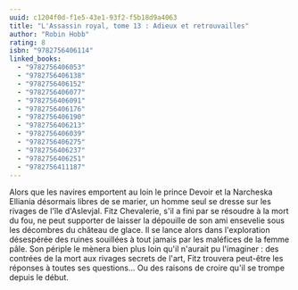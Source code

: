 ```yaml
---
uuid: c1204f0d-f1e5-43e1-93f2-f5b18d9a4063
title: "L'Assassin royal, tome 13 : Adieux et retrouvailles"
author: "Robin Hobb"
rating: 8
isbn: "9782756406114"
linked_books:
  - "9782756406053"
  - "9782756406138"
  - "9782756406152"
  - "9782756406077"
  - "9782756406091"
  - "9782756406176"
  - "9782756406190"
  - "9782756406213"
  - "9782756406039"
  - "9782756406275"
  - "9782756406237"
  - "9782756406251"
  - "9782756411187"
---
```


Alors que les navires emportent au loin le prince Devoir et la Narcheska Elliania désormais libres de se marier, un homme seul se dresse sur les rivages de l'île d'Aslevjal. Fitz Chevalerie, s'il a fini par se résoudre à la mort du fou, ne peut supporter de laisser la dépouille de son ami ensevelie sous les décombres du château de glace. Il se lance alors dans l'exploration désespérée des ruines souillées à tout jamais par les maléfices de la femme pâle. Son périple le mènera bien plus loin qu'il n'aurait pu l'imaginer : des contrées de la mort aux rivages secrets de l'art, Fitz trouvera peut-être les réponses à toutes ses questions... Ou des raisons de croire qu'il se trompe depuis le début.